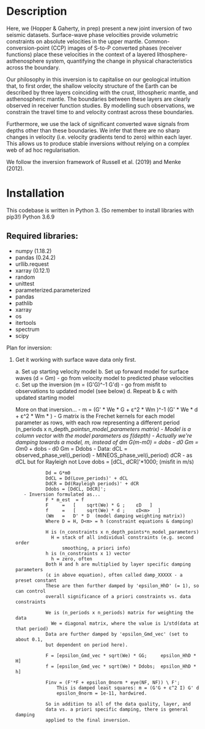 # Description
Here, we (Hopper & Gaherty, in prep) present a new joint inversion of two seismic datasets. Surface-wave phase velocities provide volumetric constraints on absolute velocities in the upper mantle. Common-conversion-point  (CCP) images of S-to-P converted phases (receiver functions) place these velocities in the context of a layered lithosphere-asthenosphere system, quantifying the change in physical characteristics across the boundary.  

Our philosophy in this inversion is to capitalise on our geological intuition that, to first order, the shallow velocity structure of the Earth can be described by three layers coinciding with the crust, lithospheric mantle, and asthenospheric mantle. The boundaries between these layers are clearly observed in receiver function studies.  By modelling such observations, we constrain the travel time to and velocity contrast across these boundaries.

Furthermore, we use the lack of significant converted wave signals from depths other than these boundaries. We infer that there are no sharp changes in velocity (i.e. velocity gradients tend to zero) within each layer. This allows us to produce stable inversions without relying on a complex web of ad hoc regularisation.

We follow the inversion framework of Russell et al. (2019) and Menke (2012).

# Installation
This codebase is written in Python 3. (So remember to install libraries with pip3!)
Python 3.6.9

## Required libraries:
- numpy (1.18.2)
- pandas (0.24.2)
- urllib.request
- xarray (0.12.1)
- random
- unittest
- parameterized.parameterized
- pandas
- pathlib
- xarray
- os
- itertools
- spectrum
- scipy


Plan for inversion:

1. Get it working with surface wave data only first.

    a. Set up starting velocity model
    b. Set up forward model for surface waves  (d = Gm)
          - go from velocity model to predicted phase velocities
    c. Set up the inversion (m = (G'G)^-1 G'd)
          - go from misfit to observations to updated model (see below)
    d. Repeat b & c with updated starting model



      More on that inversion...
          - m = (G' * We * G  + ε^2 * Wm )^-1  (G' * We * d + ε^2 * Wm * <m>)
          - G matrix is the Frechet kernels for each model parameter as rows,
            with each row representing a different period
            (n_periods x n_depth_points*n_model_parameters matrix)
          - Model is a column vector with the model parameters as f(depth)
          - Actually we're damping towards a model, m, instead of dm
                G(m-m0) = dobs - d0
                Gm = G*m0 + dobs - d0
                Gm = Ddobs
          - Data: dCL = observed_phase_vel(i_period) - MINEOS_phase_vel(i_period)
                  dCR - as dCL but for Rayleigh not Love
                  dobs = [dCL, dCR]'*1000; (misfit in m/s)

                  Dd = G*m0
                  DdCL = Dd(Love_periods)' + dCL
                  DdCR = Dd(Rayleigh periods)' + dCR
                  Ddobs = [DdCL, DdCR]';
          - Inversion formulated as...
                  F * m_est  = f
                  F  	=   [    sqrt(We) * G ;    εD   ]
                  f 	=   [    sqrt(We) * d ;    εD<m>   ]
                  (Wm 	=   D' * D  (model damping weighting matrix))
                  Where D = H, D<m> = h (constraint equations & damping)

                  H is (n_constraints x n_depth_points*n_model_parameters)
                    H = stack of all individual constraints (e.g. second order
                        smoothing, a priori info)
                  h is (n_constraints x 1) vector
                    h = zero, often
                  Both H and h are multiplied by layer specific damping parameters
                  (ε in above equation), often called damp_XXXXX - a preset constant
                  These are then further damped by 'epsilon_HhD' (= 1), so can control
                  overall significance of a priori constraints vs. data constraints

                  We is (n_periods x n_periods) matrix for weighting the data
                    We = diagonal matrix, where the value is 1/std(data at that period)
                  Data are further damped by 'epsilon_Gmd_vec' (set to about 0.1,
                  but dependent on period here).

                  F = [epsilon_Gmd_vec * sqrt(We) * GG;     epsilon_HhD * H]
                  f = [epsilon_Gmd_vec * sqrt(We) * Ddobs;  epsilon_HhD * h]

                  Finv = (F'*F + epsilon_0norm * eye(NF, NF)) \ F';
                      This is damped least squares: m = (G'G + ε^2 I) G' d
                      epsilon_0norm = 1e-11, hardwired.

                  So in addition to all of the data quality, layer, and
                  data vs. a priori specific damping, there is general damping
                  applied to the final inversion.
